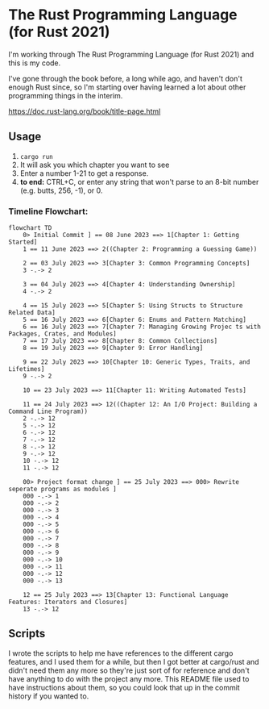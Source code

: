 # The Rust Programming Language (for Rust 2021)

I'm working through The Rust Programming Language (for Rust 2021) and this is my code.

I've gone through the book before, a long while ago, and haven't don't enough Rust since, so I'm starting over having learned a lot about other programming things in the interim.

https://doc.rust-lang.org/book/title-page.html

## Usage

1. `cargo run`
2. It will ask you which chapter you want to see
3. Enter a number 1-21 to get a response.
4. **to end:** CTRL+C, or enter any string that won't parse to an 8-bit number (e.g. butts, 256, -1), or 0.


### Timeline Flowchart: 

```mermaid 
flowchart TD
    0> Initial Commit ] == 08 June 2023 ==> 1[Chapter 1: Getting Started]
    1 == 11 June 2023 ==> 2((Chapter 2: Programming a Guessing Game))

    2 == 03 July 2023 ==> 3[Chapter 3: Common Programming Concepts]
    3 -.-> 2

    3 == 04 July 2023 ==> 4[Chapter 4: Understanding Ownership]
    4 -.-> 2

    4 == 15 July 2023 ==> 5[Chapter 5: Using Structs to Structure Related Data]
    5 == 16 July 2023 ==> 6[Chapter 6: Enums and Pattern Matching]
    6 == 16 July 2023 ==> 7[Chapter 7: Managing Growing Projec ts with Packages, Crates, and Modules]
    7 == 17 July 2023 ==> 8[Chapter 8: Common Collections]
    8 == 19 July 2023 ==> 9[Chapter 9: Error Handling]

    9 == 22 July 2023 ==> 10[Chapter 10: Generic Types, Traits, and Lifetimes]
    9 -.-> 2

    10 == 23 July 2023 ==> 11[Chapter 11: Writing Automated Tests]

    11 == 24 July 2023 ==> 12((Chapter 12: An I/O Project: Building a Command Line Program))
    2 -.-> 12
    5 -.-> 12
    6 -.-> 12
    7 -.-> 12
    8 -.-> 12
    9 -.-> 12
    10 -.-> 12
    11 -.-> 12

    00> Project format change ] == 25 July 2023 ==> 000> Rewrite seperate programs as modules ]
    000 -.-> 1
    000 -.-> 2
    000 -.-> 3
    000 -.-> 4
    000 -.-> 5
    000 -.-> 6
    000 -.-> 7
    000 -.-> 8
    000 -.-> 9
    000 -.-> 10
    000 -.-> 11
    000 -.-> 12
    000 -.-> 13

    12 == 25 July 2023 ==> 13[Chapter 13: Functional Language Features: Iterators and Closures]
    13 -.-> 12
```

## Scripts

I wrote the scripts to help me have references to the different cargo features, and I used them for a while, but then I got better at cargo/rust and didn't need them any more so they're just sort of for reference and don't have anything to do with the project any more.  This README file used to have instructions about them, so you could look that up in the commit history if you wanted to.